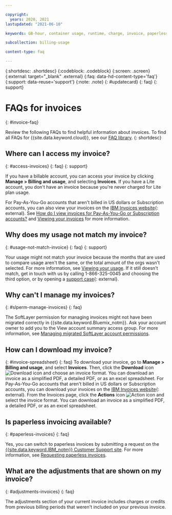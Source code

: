 ```yaml
---

copyright:
  years: 2020, 2021
lastupdated: "2021-06-10"

keywords: GB-hour, container usage, runtime, charge, invoice, paperless invoicing, adjustments

subcollection: billing-usage

content-type: faq

---
```


{:shortdesc: .shortdesc}
{:codeblock: .codeblock}
{:screen: .screen}
{:external: target="_blank" .external}
{:faq: data-hd-content-type='faq'}
{:support: data-reuse='support'}
{:note: .note}
{: #updatecard}
{: faq}
{: support}

# FAQs for invoices
{: #invoice-faq}

Review the following FAQs to find helpful information about invoices. To find all FAQs for {{site.data.keyword.cloud}}, see our [FAQ library](https://{DomainName}/docs/faqs).
{: shortdesc}

## Where can I access my invoice?
{: #access-invoices}
{: faq}
{: support}

If you have a billable account, you can access your invoice by clicking **Manage > Billing and usage**, and selecting **Invoices**. If you have a Lite account, you don't have an invoice because you're never charged for Lite plan usage.

For Pay-As-You-Go accounts that aren't billed in US dollars or Subscription accounts, you can also view your invoices on the [IBM Invoices website](https://www.ibm.com/invoices){: external}. See [How do I view invoices for Pay-As-You-Go or Subscription accounts?](/docs/billing-usage?topic=billing-usage-ts_cant-view-invoice) and [Viewing your invoices](/docs/billing-usage?topic=billing-usage-managing-invoices) for more information.

## Why does my usage not match my invoice?
{: #usage-not-match-invoice}
{: faq}
{: support}

Your usage might not match your invoice because the months that are used to compare usage aren't the same, or the total amount of the orgs wasn't selected. For more information, see [Viewing your usage](/docs/billing-usage?topic=billing-usage-viewingusage). If it still doesn't match, get in touch with us by calling 1-866-325-0045 and choosing the third option, or by opening a [support case](https://{DomainName}/unifiedsupport/supportcenter){: external}.

## Why can't I manage my invoices?
{: #slperm-manage-invoices}
{: faq}

The SoftLayer permission for managing invoices might not have been migrated correctly in {{site.data.keyword.Bluemix_notm}}. Ask your account owner to add you to the View account summary access group. For more information, see [Managing migrated SoftLayer account permissions](/docs/account?topic=account-migrated_permissions).

## How can I download my invoice?
{: #invoice-spreadsheet}
{: faq}
To download your invoice, go to **Manage > Billing and usage**, and select **Invoices**. Then, click the **Download** icon ![Download icon](../icons/download.svg "Download") and choose an invoice format. You can download an invoice as a simplified PDF, a detailed PDF, or as an excel spreadsheet. 
For Pay-As-You-Go accounts that aren't billed in US dollars or Subscription accounts, you can download your invoices on the [IBM Invoices website](https://www.ibm.com/invoices){: external}. From the Invoices page, click the **Actions** icon ![Action icon](../icons/action-menu-icon.svg) and select the invoice format. You can download an invoice as a simplified PDF, a detailed PDF, or as an excel spreadsheet. 

## Is paperless invoicing available? 
{: #paperless-invoices}
{: faq}

Yes, you can switch to paperless invoices by submitting a request on the [{{site.data.keyword.IBM_notm}} Customer Support site](https://www.ibm.com/support/customer/zz/en/selectcountrylang.html). For more information, see [Requesting paperless invoices](/docs/billing-usage?topic=billing-usage-managing-invoices#request-paperless-invoices).

## What are the adjustments that are shown on my invoice? 
{: #adjustments-invoices}
{: faq}

The adjustments section of your current invoice includes charges or credits from previous billing periods that weren't included on your previous invoice.
